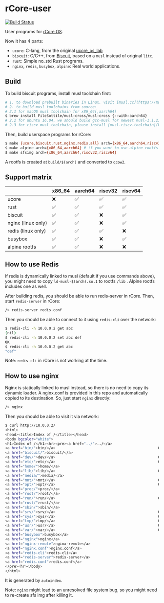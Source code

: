 # rCore-user

[![Build Status](https://travis-ci.org/rcore-os/rcore-user.svg?branch=master)](https://travis-ci.org/rcore-os/rcore-user)

User programs for [rCore OS](https://github.com/rcore-os/rCore).


Now it has 4 parts:

* `ucore`: C-lang, from the original [ucore_os_lab](https://github.com/chyyuu/ucore_os_plus)
* `biscuit`: C/C++, from [Biscuit](https://github.com/mit-pdos/biscuit), based on a `musl` instead of original `litc`.
* `rust`: Simple no_std Rust programs.
* `nginx`, `redis`, `busybox`, `alpine`: Real world applications.

## Build

To build biscuit programs, install musl toolchain first:

```bash
# 1. to download prebuilt binaries in Linux, visit [musl.cc](https://musl.cc)
# 2. to build musl toolchains from source:
# 2.1 for macOS musl toolchain for x86_64(,aarch64)
$ brew install FileSottile/musl-cross/musl-cross {--with-aarch64}
# 2.2 for ubuntu 16.04, we should build gcc-musl for newest musl-1.1.21, please see build-gcc-musl.md for instructions
# 2.3 for riscv musl toolchain, please install [musl-riscv-toolchain](https://github.com/jiegec/musl-riscv-toolchain)
```

Then, build userspace programs for rCore:

```bash
$ make {ucore,biscuit,rust,nginx,redis,all} arch={x86_64,aarch64,riscv32,riscv64}
$ make alpine arch={x86_64,aarch64} # if you want to use alpine rootfs
$ make sfsimg arch={x86_64,aarch64,riscv32,riscv64}
```

A rootfs is created at `build/$(arch)` and converted to `qcow2`.

## Support matrix

|                    | x86_64 | aarch64 | riscv32 | riscv64 |
| ------------------ | ------ | ------- | ------- | ------- |
| ucore              | ❌      | ✅       | ✅       | ✅       |
| rust               | ✅      | ✅       | ✅       | ✅       |
| biscuit            | ✅      | ✅       | ❌       | ✅       |
| nginx (linux only) | ✅      | ✅       | ❌       | ✅       |
| redis (linux only) | ✅      | ✅       | ✅       | ❌       |
| busybox            | ✅      | ✅       | ❌       | ✅       |
| alpine rootfs      | ✅      | ✅       | ❌       | ❌       |



## How to use Redis

If redis is dynamically linked to musl (default if you use commands above), you might need to copy `ld-musl-$(arch).so.1` to rootfs `/lib` . Alpine rootfs includes one as well.

After building redis, you should be able to run redis-server in rCore. Then, start `redis-server` in rCore:

```bash
/> redis-server redis.conf
```

Then you should be able to connect to it using `redis-cli` over the network:

```bash
$ redis-cli -h 10.0.0.2 get abc
(nil)
$ redis-cli -h 10.0.0.2 set abc def
OK
$ redis-cli -h 10.0.0.2 get abc
"def"
```

Note: `redis-cli` in rCore is not working at the time.

## How to use nginx

Nginx is statically linked to musl instead, so there is no need to copy its dynamic loader. A nginx.conf is provided in this repo and automatically copied to its destination. So, just start `nginx` directly:

```bash
/> nginx
```

Then you should be able to visit it via network:

```bash
$ curl http://10.0.0.2/
<html>
<head><title>Index of /</title></head>
<body bgcolor="white">
<h1>Index of /</h1><hr><pre><a href="../">../</a>
<a href="bin/">bin/</a>                                               01-Jan-1970 00:00                   -
<a href="biscuit/">biscuit/</a>                                           01-Jan-1970 00:00                   -
<a href="dev/">dev/</a>                                               01-Jan-1970 00:00                   -
<a href="etc/">etc/</a>                                               01-Jan-1970 00:00                   -
<a href="home/">home/</a>                                              01-Jan-1970 00:00                   -
<a href="lib/">lib/</a>                                               01-Jan-1970 00:00                   -
<a href="media/">media/</a>                                             01-Jan-1970 00:00                   -
<a href="mnt/">mnt/</a>                                               01-Jan-1970 00:00                   -
<a href="opt/">opt/</a>                                               01-Jan-1970 00:00                   -
<a href="proc/">proc/</a>                                              01-Jan-1970 00:00                   -
<a href="root/">root/</a>                                              01-Jan-1970 00:00                   -
<a href="run/">run/</a>                                               01-Jan-1970 00:00                   -
<a href="rust/">rust/</a>                                              01-Jan-1970 00:00                   -
<a href="sbin/">sbin/</a>                                              01-Jan-1970 00:00                   -
<a href="srv/">srv/</a>                                               01-Jan-1970 00:00                   -
<a href="sys/">sys/</a>                                               01-Jan-1970 00:00                   -
<a href="tmp/">tmp/</a>                                               01-Jan-1970 00:00                   -
<a href="usr/">usr/</a>                                               01-Jan-1970 00:00                   -
<a href="var/">var/</a>                                               01-Jan-1970 00:00                   -
<a href="busybox">busybox</a>                                            01-Jan-1970 00:00             1141024
<a href="nginx">nginx</a>                                              01-Jan-1970 00:00              741288
<a href="nginx-remote">nginx-remote</a>                                       01-Jan-1970 00:00              762440
<a href="nginx.conf">nginx.conf</a>                                         01-Jan-1970 00:00                  99
<a href="redis-cli">redis-cli</a>                                          01-Jan-1970 00:00              221256
<a href="redis-server">redis-server</a>                                       01-Jan-1970 00:00             1120888
<a href="redis.conf">redis.conf</a>                                         01-Jan-1970 00:00                  18
</pre><hr></body>
</html>
```

It is generated by `autoindex`.

Note: `nginx` might lead to an unresolved file system bug, so you might need to re-create sfs img after killing it.